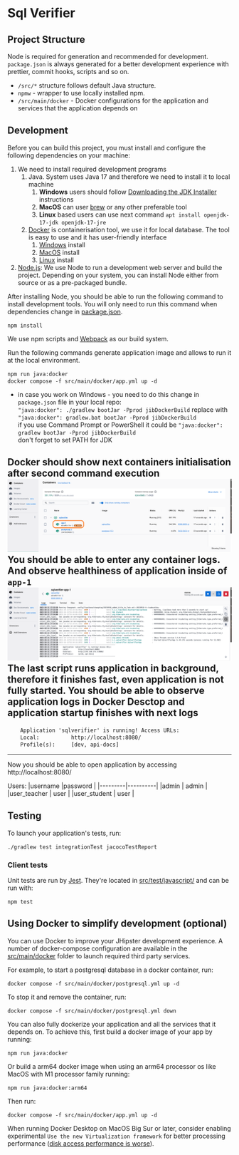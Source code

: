 # Sql Verifier

## Project Structure

Node is required for generation and recommended for development. `package.json` is always generated for a better development experience with prettier, commit hooks, scripts and so on.

- `/src/*` structure follows default Java structure.
- `npmw` - wrapper to use locally installed npm.
- `/src/main/docker` - Docker configurations for the application and services that the application depends on

## Development

Before you can build this project, you must install and configure the following dependencies on your machine:

1. We need to install required development programs
   1. Java. System uses Java 17 and therefore we need to install it to local machine
      1. **Windows** users should follow [Downloading the JDK Installer](https://docs.oracle.com/en/java/javase/17/install/installation-jdk-microsoft-windows-platforms.html#GUID-371F38CC-248F-49EC-BB9C-C37FC89E52A0) instructions
      2. **MacOS** can user [brew](https://formulae.brew.sh/formula/openjdk@17) or any other preferable tool
      3. **Linux** based users can use next command `apt install openjdk-17-jdk openjdk-17-jre`
   2. [Docker](https://docs.docker.com/desktop/) is containerisation tool, we use it for local database. 
   The tool is easy to use and it has user-friendly interface 
      1. [Windows](https://docs.docker.com/desktop/install/windows-install/) install
      2. [MacOS](https://docs.docker.com/desktop/install/mac-install/) install
      3. [Linux](https://docs.docker.com/desktop/install/linux-install/) install
2. [Node.js][]: We use Node to run a development web server and build the project.
   Depending on your system, you can install Node either from source or as a pre-packaged bundle.

After installing Node, you should be able to run the following command to install development tools.
You will only need to run this command when dependencies change in [package.json](package.json).

```
npm install
```

We use npm scripts and [Webpack][] as our build system.

Run the following commands generate application image and allows to run it at the local environment.

```
npm run java:docker
docker compose -f src/main/docker/app.yml up -d
```

* in case you work on Windows - you need to do this change in `package.json` file in your local repo:<br>
`"java:docker": ./gradlew bootJar -Pprod jibDockerBuild` replace with `"java:docker": gradlew.bat bootJar -Pprod jibDockerBuild`<br>
if you use Command Prompt or PowerShell it could be `"java:docker": gradlew bootJar -Pprod jibDockerBuild`<br>
don't forget to set PATH for JDK


Docker should show next containers initialisation after second command execution
![containers.png](docs/images/containers.png)
You should be able to enter any container logs. And observe healthiness of application inside of `app-1`
![app-logs.png](docs/images/app-logs.png)
The last script runs application in background, therefore it finishes fast, even application is not fully started.
You should be able to observe application logs in Docker Desctop and application startup finishes with next logs
----------------------------------------------------------
        Application 'sqlverifier' is running! Access URLs:
        Local:          http://localhost:8080/
        Profile(s):     [dev, api-docs]
---------------------------------------------------------- 

Now you should be able to open application by accessing http://localhost:8080/ 

Users:
|username |password |
|---------|----------|
|admin | admin |
|user_teacher | user |
|user_student | user |


## Testing

To launch your application's tests, run:

```
./gradlew test integrationTest jacocoTestReport
```

### Client tests

Unit tests are run by [Jest][]. They're located in [src/test/javascript/](src/test/javascript/) and can be run with:

```
npm test
```

## Using Docker to simplify development (optional)

You can use Docker to improve your JHipster development experience. A number of docker-compose configuration are available in the [src/main/docker](src/main/docker) folder to launch required third party services.

For example, to start a postgresql database in a docker container, run:

```
docker compose -f src/main/docker/postgresql.yml up -d
```

To stop it and remove the container, run:

```
docker compose -f src/main/docker/postgresql.yml down
```

You can also fully dockerize your application and all the services that it depends on.
To achieve this, first build a docker image of your app by running:

```
npm run java:docker
```

Or build a arm64 docker image when using an arm64 processor os like MacOS with M1 processor family running:

```
npm run java:docker:arm64
```

Then run:

```
docker compose -f src/main/docker/app.yml up -d
```

When running Docker Desktop on MacOS Big Sur or later, consider enabling experimental `Use the new Virtualization framework` for better processing performance ([disk access performance is worse](https://github.com/docker/roadmap/issues/7)).

[Node.js]: https://nodejs.org/
[NPM]: https://www.npmjs.com/
[Webpack]: https://webpack.github.io/
[BrowserSync]: https://www.browsersync.io/
[Jest]: https://facebook.github.io/jest/
[Leaflet]: https://leafletjs.com/
[DefinitelyTyped]: https://definitelytyped.org/
